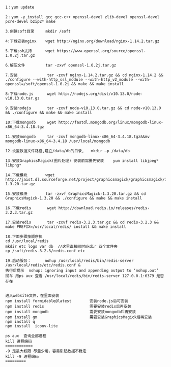

    1：yum update

    2：yum -y install gcc gcc-c++ openssl-devel zlib-devel openssl-devel pcre-devel bzip2* make

    3.创建soft目录     mkdir /soft

    4:下载安装nginx    wget http://nginx.org/download/nginx-1.14.2.tar.gz

    5.下载ssh支持      wget https://www.openssl.org/source/openssl-1.0.2j.tar.gz

    6.解压文件         tar -zxvf openssl-1.0.2j.tar.gz

    7.安装             tar -zxvf nginx-1.14.2.tar.gz && cd nginx-1.14.2 && ./configure --with-http_ssl_module --with-http_v2_module --with-openssl=/soft/openssl-1.0.2j && make && make install

    8:下载node.js      wget http://nodejs.org/dist/v10.13.0/node-v10.13.0.tar.gz

    9.安装nodejs       tar -zxvf node-v10.13.0.tar.gz && cd node-v10.13.0 && ./configure && make && make install

    10:下载mongodb     wget http://fastdl.mongodb.org/linux/mongodb-linux-x86_64-3.4.18.tgz

    11.安装mongodb     tar -zxvf mongodb-linux-x86_64-3.4.18.tgz&&mv mongodb-linux-x86_64-3.4.18 /usr/local/mongodb

    12.设置数据文件路径,建立/data/db的目录,   mkdir –p /data/db

    13.安装GraphicsMagick(图片处理) 安装前需要先安装    yum install libjpeg* libpng*

    14.下载模块        wget http://jaist.dl.sourceforge.net/project/graphicsmagick/graphicsmagick/1.3.20/GraphicsMagick-1.3.20.tar.gz

    15.安装模块        tar -zxvf GraphicsMagick-1.3.20.tar.gz && cd GraphicsMagick-1.3.20 && ./configure && make && make install

    16.下载redis       wget http://download.redis.io/releases/redis-3.2.3.tar.gz

    17.安装redis       tar -zxvf redis-3.2.3.tar.gz && cd redis-3.2.3 && make PREFIX=/usr/local/redis/ install && make install

    18.下面步骤按顺序执
    cd /usr/local/redis
    mkdir etc logs var db  //这里直接同时mkdir 四个文件夹
    cp /soft/redis-3.2.3/redis.conf etc

    19.启动服务：      nohup /usr/local/redis/bin/redis-server /usr/local/redis/etc/redis.conf &
    执行后提示  nohup: ignoring input and appending output to ‘nohup.out’
    回车 用ps aux 查看 /usr/local/redis/bin/redis-server 127.0.0.1:6379 是否存在


    进入website文件，在里面安装
    npm install formidable@latest        安装node.js后可安装
    npm install redis                    需要安装redis后再安装
    npm install mongodb                  需要安装mongodb后再安装
    npm install gm                       需要安装GraphicsMagick后再安装
    npm install q
    npm install  iconv-lite

    ps aux  查询全部进程
    kill 进程编码
    ============
    -9 是最大权限 尽量少用，容易引起数据不稳定
    kill -9 进程编码
    =========




